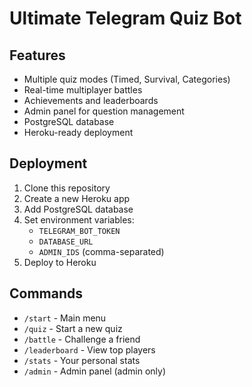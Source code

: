 # Ultimate Telegram Quiz Bot

## Features
- Multiple quiz modes (Timed, Survival, Categories)
- Real-time multiplayer battles
- Achievements and leaderboards
- Admin panel for question management
- PostgreSQL database
- Heroku-ready deployment

## Deployment

1. Clone this repository
2. Create a new Heroku app
3. Add PostgreSQL database
4. Set environment variables:
   - `TELEGRAM_BOT_TOKEN`
   - `DATABASE_URL`
   - `ADMIN_IDS` (comma-separated)
5. Deploy to Heroku

## Commands
- `/start` - Main menu
- `/quiz` - Start a new quiz
- `/battle` - Challenge a friend
- `/leaderboard` - View top players
- `/stats` - Your personal stats
- `/admin` - Admin panel (admin only)